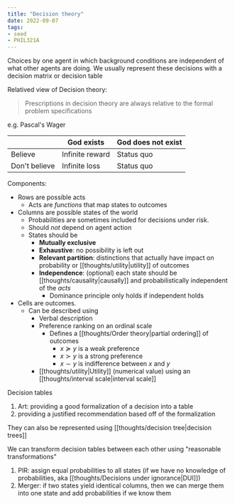 ```yaml
---
title: "Decision theory"
date: 2022-09-07
tags:
- seed
- PHIL321A
---
```


Choices by one agent in which background conditions are independent of what other agents are doing. We usually represent these decisions with a decision matrix or decision table

Relatived view of Decision theory:

> Prescriptions in decision theory are always relative to the formal problem specifications

e.g. Pascal's Wager

| |God exists|God does not exist|
|--|--|--|
|Believe|Infinite reward|Status quo|
|Don't believe|Infinite loss|Status quo|

Components:
- Rows are possible acts
	- Acts are *functions* that map states to outcomes
- Columns are possible states of the world
	- Probabilities are sometimes included for decisions under risk.
	- Should *not* depend on agent action
	- States should be
		- **Mutually exclusive**
		- **Exhaustive**: no possibility is left out
		- **Relevant partition**: distinctions that actually have impact on probability or [[thoughts/utility|utility]] of outcomes
		- **Independence**: (optional) each state should be [[thoughts/causality|causally]] and probabilistically independent of the *acts*
			- Dominance principle only holds if independent holds
- Cells are outcomes.
	- Can be described using
		- Verbal description
		- Preference ranking on an ordinal scale
			- Defines a [[thoughts/Order theory|partial ordering]] of outcomes
				- $x \succcurlyeq y$ is a weak preference
				- $x \succ y$ is a strong preference
				- $x \sim y$ is indifference between $x$ and $y$
		- [[thoughts/utility|Utility]] (numerical value) using an [[thoughts/interval scale|interval scale]]


Decision tables
1. Art: providing a good formalization of a decision into a table
2. providing a justified recommendation based off of the formalization

They can also be represented using [[thoughts/decision tree|decision trees]]

We can transform decision tables between each other using "reasonable transformations"
1. PIR: assign equal probabilities to all states (if we have no knowledge of probabilities, aka [[thoughts/Decisions under ignorance|DUI]])
2. Merger: if two states yield identical columns, then we can merge them into one state and add probabilities if we know them
